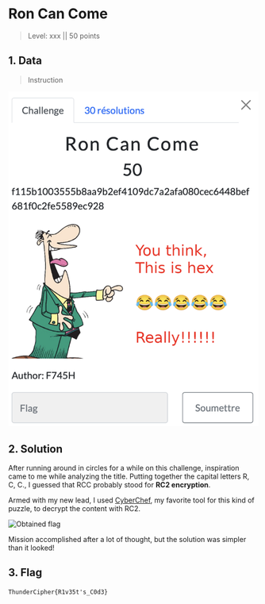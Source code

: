 # Ron Can Come

> Level: xxx || 50 points

## 1. Data

> Instruction

![Instruction Challenge Ron Can Come](challenge_Ron-can-come.png)


## 2. Solution

After running around in circles for a while on this challenge, inspiration came to me while analyzing the title. Putting together the capital letters R, C, C., I guessed that RCC probably stood for **RC2 encryption**.

Armed with my new lead, I used [CyberChef](https://cyberchef.org/#recipe=RC2_Decrypt(%7B'option':'Hex','string':''%7D,%7B'option':'Hex','string':''%7D,'Hex','Raw')&input=ZjExNWIxMDAzNTU1YjhhYTliMmVmNDEwOWRjN2EyYWZhMDgwY2VjNjQ0OGJlZjY4MWYwYzJmZTU1ODllYzkyOA), my favorite tool for this kind of puzzle, to decrypt the content with RC2.

![Obtained flag](https://github.com/user-attachments/assets/8f548412-2e65-436c-b766-60641840882e)


Mission accomplished after a lot of thought, but the solution was simpler than it looked!


## 3. Flag

```text
ThunderCipher{R1v35t's_C0d3}
```
